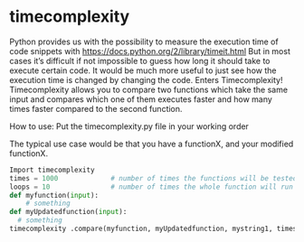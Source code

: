 # timecomplexity

Python provides us with the possibility to measure the execution time of code snippets with 
https://docs.python.org/2/library/timeit.html 
But in most cases it’s difficult if not impossible to guess how long it should take
to execute certain code. It would be much more useful to just see how the execution time is changed by changing the code.
Enters  Timecomplexity! Timecomplexity allows you to compare two functions which take the same input and compares which one
of them executes faster and how many times faster compared to the second function. 

How to use:
Put the timecomplexity.py file in your working order

The typical use case would be that you have a functionX, and your modified functionX. 

```python
Import timecomplexity
times = 1000             # number of times the functions will be tested
loops = 10               # number of times the whole function will run and print to the console
def myfunction(input):
	# something
def myUpdatedfunction(input):
  # something
timecomplexity .compare(myfunction, myUpdatedfunction, mystring1, times, loops)
```


